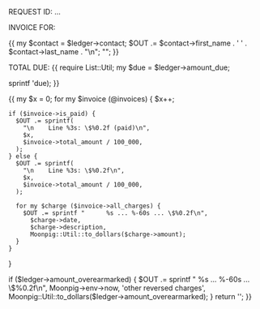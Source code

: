REQUEST ID: ...

INVOICE FOR:

{{
  my $contact = $ledger->contact;
  $OUT .= $contact->first_name . ' ' . $contact->last_name . "\n";
  "";
}}

TOTAL DUE:  {{
  require List::Util;
  my $due = $ledger->amount_due;

  sprintf '$%0.2f', Moonpig::Util::to_dollars($due);
}}

{{
  my $x = 0;
  for my $invoice (@invoices) {
    $x++;

    if ($invoice->is_paid) {
      $OUT .= sprintf(
        "\n    Line %3s: \$%0.2f (paid)\n",
        $x,
        $invoice->total_amount / 100_000,
      );
    } else {
      $OUT .= sprintf(
        "\n    Line %3s: \$%0.2f\n",
        $x,
        $invoice->total_amount / 100_000,
      );

      for my $charge ($invoice->all_charges) {
        $OUT .= sprintf "      %s ... %-60s ... \$%0.2f\n",
          $charge->date,
          $charge->description,
          Moonpig::Util::to_dollars($charge->amount);
      }
    }
  }

  if ($ledger->amount_overearmarked) {
    $OUT .= sprintf "      %s ... %-60s ... \$%0.2f\n",
      Moonpig->env->now,
      'other reversed charges',
      Moonpig::Util::to_dollars($ledger->amount_overearmarked);
  }
  return '';
}}
